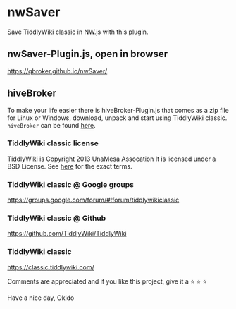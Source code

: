 # nwSaver
Save TiddlyWiki classic in NW.js with this plugin.

## nwSaver-Plugin.js, open in browser
https://qbroker.github.io/nwSaver/

## hiveBroker
To make your life easier there is hiveBroker-Plugin.js that comes as a zip file for Linux or Windows, download, unpack and start using TiddlyWiki classic.
`hiveBroker` can be found [here](https://github.com/qbroker/hiveBroker).

### TiddlyWiki classic license
TiddlyWiki is Copyright 2013 UnaMesa Assocation
It is licensed under a BSD License. See [here](https://github.com/TiddlyWiki/tiddlywiki/blob/master/html/copyright.txt) for the exact terms.

### TiddlyWiki classic @ Google groups
https://groups.google.com/forum/#!forum/tiddlywikiclassic

### TiddlyWiki classic @ Github
https://github.com/TiddlyWiki/TiddlyWiki

### TiddlyWiki classic
https://classic.tiddlywiki.com/


Comments are appreciated and if you like this project, give it a :star: :star: :star:


Have a nice day, Okido
